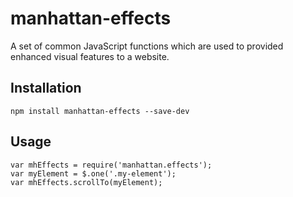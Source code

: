 # manhattan-effects

A set of common JavaScript functions which are used to provided enhanced visual features to a website.


## Installation

`npm install manhattan-effects --save-dev`


## Usage

```JavaScipt
var mhEffects = require('manhattan.effects');
var myElement = $.one('.my-element');
var mhEffects.scrollTo(myElement);
```